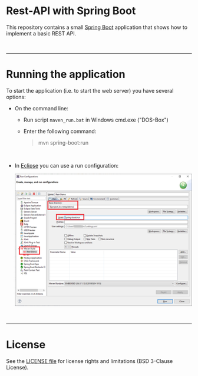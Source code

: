 # Rest-API with Spring Boot

This repository contains a small [Spring Boot](https://spring.io/projects/spring-boot) application that shows how to implement a basic REST API.

<br>

----

# Running the application

To start the application (i.e. to start the web server) you have several options:

* On the command line:

     * Run script `maven_run.bat` in Windows cmd.exe ("DOS-Box")

     * Enter the following command:
       > mvn spring-boot:run

  <br>

* In [Eclipse](https://www.eclipse.org/downloads/packages/) you can use a run configuration:

  ![Screenshot showing Run Configuration in Eclipse](screenshot_eclipse_1.png)

<br>      
	 
----
# License

See the [LICENSE file](LICENSE.md) for license rights and limitations (BSD 3-Clause License).	 